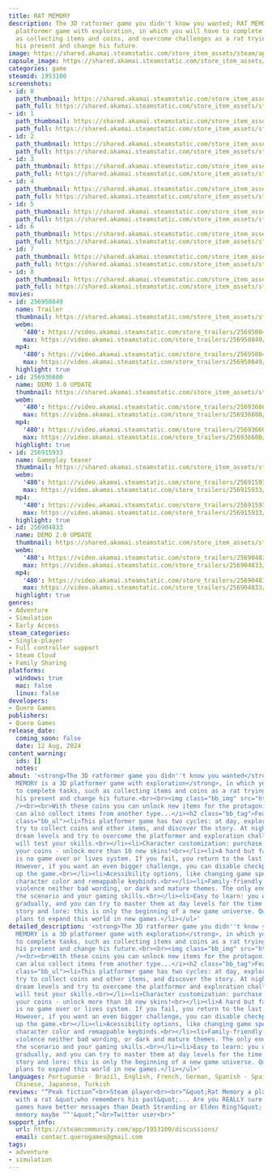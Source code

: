 ```yaml
---
title: RAT MEMORY
description: The 3D ratformer game you didn't know you wanted; RAT MEMORY is a 3D
  platformer game with exploration, in which you will have to complete tasks, such
  as collecting items and coins, and overcome challenges as a rat trying to discover
  his present and change his future.
image: https://shared.akamai.steamstatic.com/store_item_assets/steam/apps/1953100/header.jpg?t=1731895585
capsule_image: https://shared.akamai.steamstatic.com/store_item_assets/steam/apps/1953100/capsule_231x87.jpg?t=1731895585
categories: game
steamid: 1953100
screenshots:
- id: 0
  path_thumbnail: https://shared.akamai.steamstatic.com/store_item_assets/steam/apps/1953100/ss_629dabd031e3f8db1bbd6773dc90c46e4990d6a9.600x338.jpg?t=1731895585
  path_full: https://shared.akamai.steamstatic.com/store_item_assets/steam/apps/1953100/ss_629dabd031e3f8db1bbd6773dc90c46e4990d6a9.1920x1080.jpg?t=1731895585
- id: 1
  path_thumbnail: https://shared.akamai.steamstatic.com/store_item_assets/steam/apps/1953100/ss_58dd53f7ae60275a6af96c8ad32817b10c925cac.600x338.jpg?t=1731895585
  path_full: https://shared.akamai.steamstatic.com/store_item_assets/steam/apps/1953100/ss_58dd53f7ae60275a6af96c8ad32817b10c925cac.1920x1080.jpg?t=1731895585
- id: 2
  path_thumbnail: https://shared.akamai.steamstatic.com/store_item_assets/steam/apps/1953100/ss_da4a31c9648921661f3ed8832012b97c8061f8cc.600x338.jpg?t=1731895585
  path_full: https://shared.akamai.steamstatic.com/store_item_assets/steam/apps/1953100/ss_da4a31c9648921661f3ed8832012b97c8061f8cc.1920x1080.jpg?t=1731895585
- id: 3
  path_thumbnail: https://shared.akamai.steamstatic.com/store_item_assets/steam/apps/1953100/ss_2923aa6426f08157dfbd00942ce93839b6eee268.600x338.jpg?t=1731895585
  path_full: https://shared.akamai.steamstatic.com/store_item_assets/steam/apps/1953100/ss_2923aa6426f08157dfbd00942ce93839b6eee268.1920x1080.jpg?t=1731895585
- id: 4
  path_thumbnail: https://shared.akamai.steamstatic.com/store_item_assets/steam/apps/1953100/ss_43a416fc6a215a73550e83a7e9c178264b2d6bed.600x338.jpg?t=1731895585
  path_full: https://shared.akamai.steamstatic.com/store_item_assets/steam/apps/1953100/ss_43a416fc6a215a73550e83a7e9c178264b2d6bed.1920x1080.jpg?t=1731895585
- id: 5
  path_thumbnail: https://shared.akamai.steamstatic.com/store_item_assets/steam/apps/1953100/ss_a2aa3dcbbed016e2c696b54c94a43bb94e02b1b2.600x338.jpg?t=1731895585
  path_full: https://shared.akamai.steamstatic.com/store_item_assets/steam/apps/1953100/ss_a2aa3dcbbed016e2c696b54c94a43bb94e02b1b2.1920x1080.jpg?t=1731895585
- id: 6
  path_thumbnail: https://shared.akamai.steamstatic.com/store_item_assets/steam/apps/1953100/ss_695f5ff07b245d4b3b8611fe149736ffb3b9a482.600x338.jpg?t=1731895585
  path_full: https://shared.akamai.steamstatic.com/store_item_assets/steam/apps/1953100/ss_695f5ff07b245d4b3b8611fe149736ffb3b9a482.1920x1080.jpg?t=1731895585
- id: 7
  path_thumbnail: https://shared.akamai.steamstatic.com/store_item_assets/steam/apps/1953100/ss_3f95184faadffd14876b39c00d1f2fa44c554b2b.600x338.jpg?t=1731895585
  path_full: https://shared.akamai.steamstatic.com/store_item_assets/steam/apps/1953100/ss_3f95184faadffd14876b39c00d1f2fa44c554b2b.1920x1080.jpg?t=1731895585
- id: 8
  path_thumbnail: https://shared.akamai.steamstatic.com/store_item_assets/steam/apps/1953100/ss_8d872cfd96abe2a5de30ddd83081d4d0eb446430.600x338.jpg?t=1731895585
  path_full: https://shared.akamai.steamstatic.com/store_item_assets/steam/apps/1953100/ss_8d872cfd96abe2a5de30ddd83081d4d0eb446430.1920x1080.jpg?t=1731895585
movies:
- id: 256950849
  name: Trailer
  thumbnail: https://shared.akamai.steamstatic.com/store_item_assets/steam/apps/256950849/movie.293x165.jpg?t=1685912864
  webm:
    '480': https://video.akamai.steamstatic.com/store_trailers/256950849/movie480_vp9.webm?t=1685912864
    max: https://video.akamai.steamstatic.com/store_trailers/256950849/movie_max_vp9.webm?t=1685912864
  mp4:
    '480': https://video.akamai.steamstatic.com/store_trailers/256950849/movie480.mp4?t=1685912864
    max: https://video.akamai.steamstatic.com/store_trailers/256950849/movie_max.mp4?t=1685912864
  highlight: true
- id: 256936600
  name: DEMO 3.0 UPDATE
  thumbnail: https://shared.akamai.steamstatic.com/store_item_assets/steam/apps/256936600/movie.293x165.jpg?t=1683121074
  webm:
    '480': https://video.akamai.steamstatic.com/store_trailers/256936600/movie480_vp9.webm?t=1683121074
    max: https://video.akamai.steamstatic.com/store_trailers/256936600/movie_max_vp9.webm?t=1683121074
  mp4:
    '480': https://video.akamai.steamstatic.com/store_trailers/256936600/movie480.mp4?t=1683121074
    max: https://video.akamai.steamstatic.com/store_trailers/256936600/movie_max.mp4?t=1683121074
  highlight: true
- id: 256915933
  name: Gameplay teaser
  thumbnail: https://shared.akamai.steamstatic.com/store_item_assets/steam/apps/256915933/movie.293x165.jpg?t=1683121065
  webm:
    '480': https://video.akamai.steamstatic.com/store_trailers/256915933/movie480_vp9.webm?t=1683121065
    max: https://video.akamai.steamstatic.com/store_trailers/256915933/movie_max_vp9.webm?t=1683121065
  mp4:
    '480': https://video.akamai.steamstatic.com/store_trailers/256915933/movie480.mp4?t=1683121065
    max: https://video.akamai.steamstatic.com/store_trailers/256915933/movie_max.mp4?t=1683121065
  highlight: true
- id: 256904833
  name: DEMO 2.0 UPDATE
  thumbnail: https://shared.akamai.steamstatic.com/store_item_assets/steam/apps/256904833/movie.293x165.jpg?t=1683121081
  webm:
    '480': https://video.akamai.steamstatic.com/store_trailers/256904833/movie480_vp9.webm?t=1683121081
    max: https://video.akamai.steamstatic.com/store_trailers/256904833/movie_max_vp9.webm?t=1683121081
  mp4:
    '480': https://video.akamai.steamstatic.com/store_trailers/256904833/movie480.mp4?t=1683121081
    max: https://video.akamai.steamstatic.com/store_trailers/256904833/movie_max.mp4?t=1683121081
  highlight: true
genres:
- Adventure
- Simulation
- Early Access
steam_categories:
- Single-player
- Full controller support
- Steam Cloud
- Family Sharing
platforms:
  windows: true
  mac: false
  linux: false
developers:
- Quero Games
publishers:
- Quero Games
release_date:
  coming_soon: false
  date: 12 Aug, 2024
content_warning:
  ids: []
  notes:
about: '<strong>The 3D ratformer game you didn''t know you wanted</strong>;<br><br><strong>RAT
  MEMORY is a 3D platformer game with exploration</strong>, in which you will have
  to complete tasks, such as collecting items and coins as a rat trying to discover
  his present and change his future.<br><br><img class="bb_img" src="https://shared.akamai.steamstatic.com/store_item_assets/steam/apps/1953100/extras/watermelon.gif?t=1731895585"
  /><br><br>With these coins you can unlock new items for the protagonist.<br><br><i>You
  can also collect items from another type...</i><h2 class="bb_tag">Features:</h2><ul
  class="bb_ul"><li>This platformer game has two cycles: at day, explore the place,
  try to collect coins and other items, and discover the story. At night, play the
  dream levels and try to overcome the platformer and exploration challenges that
  will test your skills.<br></li><li>Character customization: purchase new skins with
  your coins - unlock more than 10 new skins!<br></li><li>A hard but fair game. There
  is no game over or lives system. If you fail, you return to the last checkpoint.
  However, if you want an even bigger challenge, you can disable checkpoints or speed
  up the game.<br></li><li>Acessibility options, like changing game speed, high-contrast
  character color and remappable keybinds.<br></li><li>Family-friendly: there is no
  violence neither bad wording, or dark and mature themes. The only enemies here are
  the scenario and your gaming skills.<br></li><li>Easy to learn: you unlock new movements
  gradually, and you can try to master them at day levels for the time you want.<br></li><li>Unique
  story and lore: this is only the beginning of a new game universe. Quero Games has
  plans to expand this world in new games.</li></ul>'
detailed_description: '<strong>The 3D ratformer game you didn''t know you wanted</strong>;<br><br><strong>RAT
  MEMORY is a 3D platformer game with exploration</strong>, in which you will have
  to complete tasks, such as collecting items and coins as a rat trying to discover
  his present and change his future.<br><br><img class="bb_img" src="https://shared.akamai.steamstatic.com/store_item_assets/steam/apps/1953100/extras/watermelon.gif?t=1731895585"
  /><br><br>With these coins you can unlock new items for the protagonist.<br><br><i>You
  can also collect items from another type...</i><h2 class="bb_tag">Features:</h2><ul
  class="bb_ul"><li>This platformer game has two cycles: at day, explore the place,
  try to collect coins and other items, and discover the story. At night, play the
  dream levels and try to overcome the platformer and exploration challenges that
  will test your skills.<br></li><li>Character customization: purchase new skins with
  your coins - unlock more than 10 new skins!<br></li><li>A hard but fair game. There
  is no game over or lives system. If you fail, you return to the last checkpoint.
  However, if you want an even bigger challenge, you can disable checkpoints or speed
  up the game.<br></li><li>Acessibility options, like changing game speed, high-contrast
  character color and remappable keybinds.<br></li><li>Family-friendly: there is no
  violence neither bad wording, or dark and mature themes. The only enemies here are
  the scenario and your gaming skills.<br></li><li>Easy to learn: you unlock new movements
  gradually, and you can try to master them at day levels for the time you want.<br></li><li>Unique
  story and lore: this is only the beginning of a new game universe. Quero Games has
  plans to expand this world in new games.</li></ul>'
languages: Portuguese - Brazil, English, French, German, Spanish - Spain, Simplified
  Chinese, Japanese, Turkish
reviews: "“Peak fiction”<br>Steam player<br><br>“&quot;Rat Memory a platform game
  with a rat &quot;who remembers his past&quot;... Are you REALLY sure that these
  games have better messages than Death Stranding or Elden Ring?&quot; - &quot;Rat
  memory maybe ^^'&quot;”<br>Twitter user<br>"
support_info:
  url: https://steamcommunity.com/app/1953100/discussions/
  email: contact.querogames@gmail.com
tags:
- adventure
- simulation
---
```


